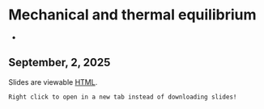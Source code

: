 # Mechanical and thermal equilibrium
-

## September, 2, 2025


Slides are viewable [HTML](day_2.html).


```{note}
Right click to open in a new tab instead of downloading slides!
```